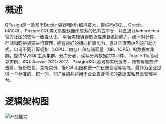 # 概述

QFusion是一款基于Docker容器和k8s编排技术，提供MySQL、Oracle、MSSQL、PostgreSQL等关系型数据库服务的私有云平台，并且通过kubernetes官方社区的软件一致性认证。
平台实现容器数据库集群编排能力，统一对计算、存储和网络资源进行管理，拥有良好的横向扩展能力。通过全页面/API的自助方式，申请不同计算规格（vCPU、内存）和存储容量（GB、IOPS）的数据库集群，提供MySQL主从集群、分库分表、读写分离数据库中间件、Oracle 11g高可靠实例、SQL Server 2014/2017、PostgreSQL高可靠实例服务，拥有智能监控告警、备份恢复、克隆实例、慢SQL明细和统一的日志管理等功能。最终为企业提供一个标准的、统一的、可扩展的并适用于企业自身需求的数据库私有云管理平台。

# 逻辑架构图

![产品能力](http://gitlab.woqutech.com/QFusion-Publish/QFusion-Docs/blob/master/media/product-abilities.png)